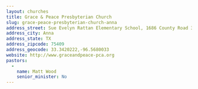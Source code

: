 ```yaml
---
layout: churches
title: Grace & Peace Presbyterian Church
slug: grace-peace-presbyterian-church-anna
address_street: Sue Evelyn Rattan Elementary School, 1686 County Road 367
address_city: Anna
address_state: TX
address_zipcode: 75409
address_geocode: 33.3420222,-96.5680033
website: http://www.graceandpeace-pca.org
pastors: 
  - 
    name: Matt Wood
    senior_minister: No
---
```




